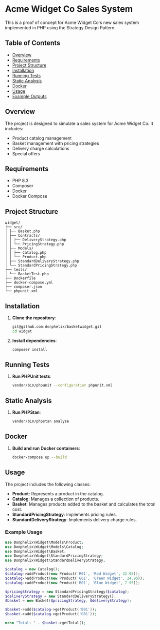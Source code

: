 # Acme Widget Co Sales System

This is a proof of concept for Acme Widget Co's new sales system implemented in PHP using the Strategy Design Pattern.

## Table of Contents

- [Overview](#overview)
- [Requirements](#requirements)
- [Project Structure](#project-structure)
- [Installation](#installation)
- [Running Tests](#running-tests)
- [Static Analysis](#static-analysis)
- [Docker](#docker)
- [Usage](#usage)
- [Example Outputs](#example-outputs)

## Overview

The project is designed to simulate a sales system for Acme Widget Co. It includes:
- Product catalog management
- Basket management with pricing strategies
- Delivery charge calculations
- Special offers

## Requirements

- PHP 8.3
- Composer
- Docker
- Docker Compose

## Project Structure
    widget/
    ├── src/
    │ ├── Basket.php
    │ ├── Contracts/
    │ │ ├── DeliveryStrategy.php
    │ │ └── PricingStrategy.php
    │ ├── Models/
    │ │ ├── Catalog.php
    │ │ └── Product.php
    │ ├── StandardDeliveryStrategy.php
    │ └── StandardPricingStrategy.php
    ├── tests/
    │ └── BasketTest.php
    ├── Dockerfile
    ├── docker-compose.yml
    ├── composer.json
    └── phpunit.xml


## Installation

1. **Clone the repository**:
    ```bash
    git@github.com:donphelix/basketwidget.git
    cd widget
    ```

2. **Install dependencies**:
    ```bash
    composer install
    ```

## Running Tests

1. **Run PHPUnit tests**:
    ```bash
    vendor/bin/phpunit --configuration phpunit.xml
    ```

## Static Analysis

1. **Run PHPStan**:
    ```bash
    vendor/bin/phpstan analyse
    ```

## Docker

1. **Build and run Docker containers**:
    ```bash
    docker-compose up --build
    ```

## Usage

The project includes the following classes:

- **Product**: Represents a product in the catalog.
- **Catalog**: Manages a collection of products.
- **Basket**: Manages products added to the basket and calculates the total cost.
- **StandardPricingStrategy**: Implements pricing rules.
- **StandardDeliveryStrategy**: Implements delivery charge rules.

### Example Usage

```php
use Donphelix\Widget\Models\Product;
use Donphelix\Widget\Models\Catalog;
use Donphelix\Widget\Basket;
use Donphelix\Widget\StandardPricingStrategy;
use Donphelix\Widget\StandardDeliveryStrategy;

$catalog = new Catalog();
$catalog->addProduct(new Product('R01', 'Red Widget', 32.95));
$catalog->addProduct(new Product('G01', 'Green Widget', 24.95));
$catalog->addProduct(new Product('B01', 'Blue Widget', 7.95));

$pricingStrategy = new StandardPricingStrategy($catalog);
$deliveryStrategy = new StandardDeliveryStrategy();
$basket = new Basket($pricingStrategy, $deliveryStrategy);

$basket->add($catalog->getProduct('B01'));
$basket->add($catalog->getProduct('G01'));

echo "Total: " . $basket->getTotal();


